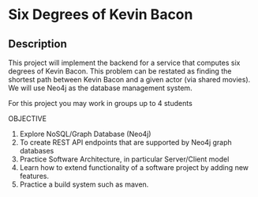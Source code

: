 # Six Degrees of Kevin Bacon

## Description
This project will implement the backend for a service that computes six degrees of Kevin Bacon. This problem can be restated as finding the shortest path between Kevin Bacon
and a given actor (via shared movies). We will use Neo4j as the database management system.

For this project you may work in groups up to 4 students

OBJECTIVE
1. Explore NoSQL/Graph Database (Neo4j)
2. To create REST API endpoints that are supported by Neo4j graph databases
3. Practice Software Architecture, in particular Server/Client model
4. Learn how to extend functionality of a software project by adding new features.
5. Practice a build system such as maven.
